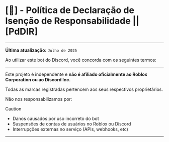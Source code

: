 # [📄] - Política de Declaração de Isenção de Responsabilidade || [PdDIR]

---

**Última atualização:** `Julho de 2025`

Ao utilizar este bot do Discord, você concorda com os seguintes termos:

---

Este projeto é independente e **não é afiliado oficialmente ao Roblox Corporation ou ao Discord Inc.**

Todas as marcas registradas pertencem aos seus respectivos proprietários.

Não nos responsabilizamos por:

> [!CAUTION]
> - Danos causados por uso incorreto do bot
> - Suspensões de contas de usuários no Roblox ou Discord
> - Interrupções externas no serviço (APIs, webhooks, etc)

---